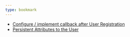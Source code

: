 ```yaml
---
type: bookmark
---
```


- [Configure / implement callback after User Registration](https://community.auth0.com/t/configure-implement-callback-after-user-registration/11895)
- [Persistent Attributes to the User](https://manage.auth0.com/dashboard/us/dev-qee3hpj056rz0lsm/actions/library/templates/templates/da09b247-9dee-44b6-8fa4-c0adc4a8ad9b)